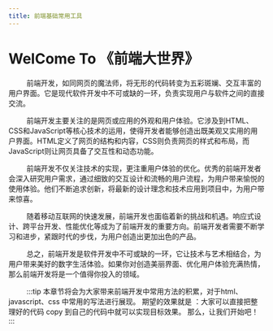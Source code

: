 ```yaml
---
title: 前端基础常用工具
---
```


# WelCome To 《前端大世界》

&nbsp;&nbsp;&nbsp;&nbsp;&nbsp;&nbsp;&nbsp;&nbsp;
前端开发，如同网页的魔法师，将无形的代码转变为五彩斑斓、交互丰富的用户界面。它是现代软件开发中不可或缺的一环，负责实现用户与软件之间的直接交流。

&nbsp;&nbsp;&nbsp;&nbsp;&nbsp;&nbsp;&nbsp;&nbsp;
前端开发主要关注的是网页或应用的外观和用户体验。它涉及到HTML、CSS和JavaScript等核心技术的运用，使得开发者能够创造出既美观又实用的用户界面。HTML定义了网页的结构和内容，CSS则负责网页的样式和布局，而JavaScript则让网页具备了交互性和动态功能。

&nbsp;&nbsp;&nbsp;&nbsp;&nbsp;&nbsp;&nbsp;&nbsp;
前端开发不仅关注技术的实现，更注重用户体验的优化。优秀的前端开发者会深入研究用户需求，通过细致的交互设计和流畅的用户流程，为用户带来愉悦的使用体验。他们不断追求创新，将最新的设计理念和技术应用到项目中，为用户带来惊喜。

&nbsp;&nbsp;&nbsp;&nbsp;&nbsp;&nbsp;&nbsp;&nbsp;
随着移动互联网的快速发展，前端开发也面临着新的挑战和机遇。响应式设计、跨平台开发、性能优化等成为了前端开发的重要方向。前端开发者需要不断学习和进步，紧跟时代的步伐，为用户创造出更加出色的产品。

&nbsp;&nbsp;&nbsp;&nbsp;&nbsp;&nbsp;&nbsp;&nbsp;
总之，前端开发是软件开发中不可或缺的一环，它让技术与艺术相结合，为用户带来美好的数字生活体验。如果你对创造美丽界面、优化用户体验充满热情，那么前端开发将是一个值得你投入的领域。

&nbsp;&nbsp;&nbsp;&nbsp;&nbsp;&nbsp;&nbsp;&nbsp;
:::tip
本章节将会为大家带来前端开发中常用方法的积累，对于html、javascript、css 中常用的写法进行展现。
期望的效果就是 ：大家可以直接把整理好的代码 copy 到自己的代码中就可以实现目标效果。
那么，让我们开始吧！
:::
